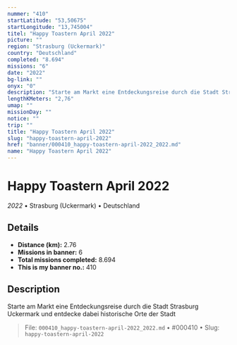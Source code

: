 ```yaml
---
nummer: "410"
startLatitude: "53,50675"
startLongitude: "13,745004"
titel: "Happy Toastern April 2022"
picture: ""
region: "Strasburg (Uckermark)"
country: "Deutschland"
completed: "8.694"
missions: "6"
date: "2022"
bg-link: ""
onyx: "0"
description: "Starte am Markt eine Entdeckungsreise durch die Stadt Strasburg Uckermark und entdecke dabei historische Orte der Stadt"
lengthKMeters: "2,76"
umap: ""
missionDay: ""
notice: ""
trip: ""
title: "Happy Toastern April 2022"
slug: "happy-toastern-april-2022"
href: "banner/000410_happy-toastern-april-2022_2022.md"
name: "Happy Toastern April 2022"
---
```

# Happy Toastern April 2022

*2022* • Strasburg (Uckermark) • Deutschland





## Details
- **Distance (km):** 2.76
- **Missions in banner:** 6
- **Total missions completed:** 8.694
- **This is my banner no.:** 410



## Description
Starte am Markt eine Entdeckungsreise durch die Stadt Strasburg Uckermark und entdecke dabei historische Orte der Stadt




> File: `000410_happy-toastern-april-2022_2022.md`
> • #000410
> • Slug: `happy-toastern-april-2022`
